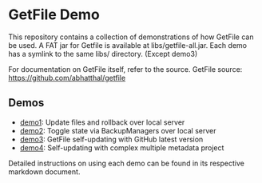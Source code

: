 # GetFile Demo
This repository contains a collection of demonstrations of how GetFile can be used.
A FAT jar for Getfile is available at libs/getfile-all.jar.
Each demo has a symlink to the same libs/ directory. (Except demo3)

For documentation on GetFile itself, refer to the source.
GetFile source: https://github.com/abhatthal/getfile

## Demos
* [demo1](demos/demo1): Update files and rollback over local server
* [demo2](demos/demo2): Toggle state via BackupManagers over local server
* [demo3](demos/demo3): GetFile self-updating with GitHub latest version
* [demo4](demos/demo4): Self-updating with complex multiple metadata project

Detailed instructions on using each demo can be found in its respective markdown document.

